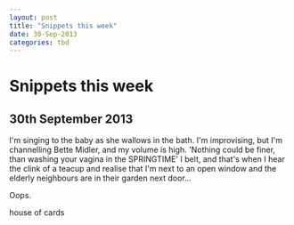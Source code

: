```yaml
---
layout: post
title: "Snippets this week"
date: 30-Sep-2013
categories: tbd
---
```


# Snippets this week

## 30th September 2013

I'm singing to the baby as she wallows in the bath. I'm improvising,   but I'm channelling Bette Midler, and my volume is high. 'Nothing could be finer, than washing your vagina in the SPRINGTIME' I belt, and that's when I hear the clink of a teacup and realise that I'm next to an open window and the elderly neighbours are in their garden next door...

Oops.

 

house of cards
